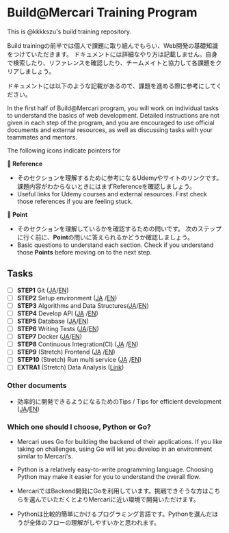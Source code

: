 # Build@Mercari Training Program 

This is @kkkkszu's build training repository.

Build trainingの前半では個人で課題に取り組んでもらい、Web開発の基礎知識をつけていただきます。
ドキュメントには詳細なやり方は記載しません。自身で検索したり、リファレンスを確認したり、チームメイトと協力して各課題をクリアしましょう。

ドキュメントには以下のような記載があるので、課題を進める際に参考にしてください。

In the first half of Build@Mercari program, you will work on individual tasks to understand the basics of web development. Detailed instructions are not given in each step of the program, and you are encouraged to use official documents and external resources, as well as discussing tasks with your teammates and mentors.

The following icons indicate pointers for 

**:book: Reference**

* そのセクションを理解するために参考になるUdemyやサイトのリンクです。課題内容がわからないときにはまずReferenceを確認しましょう。
* Useful links for Udemy courses and external resources. First check those references if you are feeling stuck.

**:beginner: Point**

* そのセクションを理解しているかを確認するための問いです。 次のステップに行く前に、**Point**の問いに答えられるかどうか確認しましょう。
* Basic questions to understand each section. Check if you understand those **Points** before moving on to the next step.

## Tasks

- [ ] **STEP1** Git ([JA](document/01-git.ja.md)/[EN](document/01-git.en.md))
- [ ] **STEP2** Setup environment ([JA](document/02-local-env.ja.md)
  /[EN](document/02-local-env.en.md))
- [ ] **STEP3** Algorithms and Data Structures([JA](document/03-algorithm-and-data-structure.ja.md)/[EN](document/03-algorithm-and-data-structure.en.md))
- [ ] **STEP4** Develop API ([JA](document/04-api.ja.md)
  /[EN](document/04-api.en.md))
- [ ] **STEP5** Database ([JA](document/05-database.ja.md)/[EN](document/05-database.en.md))
- [ ] **STEP6** Writing Tests ([JA](document/06-testing.ja.md)/[EN](document/06-testing.en.md))
- [ ] **STEP7** Docker ([JA](document/07-docker.ja.md)/[EN](document/07-docker.en.md))
- [ ] **STEP8** Continuous Integration(CI) ([JA](document/08-ci.ja.md)
  /[EN](document/08-ci.en.md))
- [ ] **STEP9** (Stretch) Frontend ([JA](document/09-frontend.ja.md)
  /[EN](document/09-frontend.en.md))
- [ ] **STEP10** (Stretch)  Run multi service ([JA](document/10-docker-compose.ja.md)
  /[EN](document/10-docker-compose.en.md))
- [ ] **EXTRA1** (Stretch)  Data Analysis ([Link](document/extra-01-data-analysis.md))

### Other documents

- 効率的に開発できるようになるためのTips / Tips for efficient development ([JA](document/tips.ja.md)/[EN](document/tips.en.md))

### Which one should I choose, Python or Go?

* Mercari uses Go for building the backend of their applications. If you like taking on challenges, using Go will let you develop in an environment similar to Mercari's.
* Python is a relatively easy-to-write programming language. Choosing Python may make it easier for you to understand the overall flow.


* MercariではBackend開発にGoを利用しています。挑戦できそうな方はこちらを選んでいただくとよりMercariに近い環境で開発いただけます。
* Pythonは比較的簡単にかけるプログラミング言語です。Pythonを選んだほうが全体のフローの理解がしやすいかと思われます。

